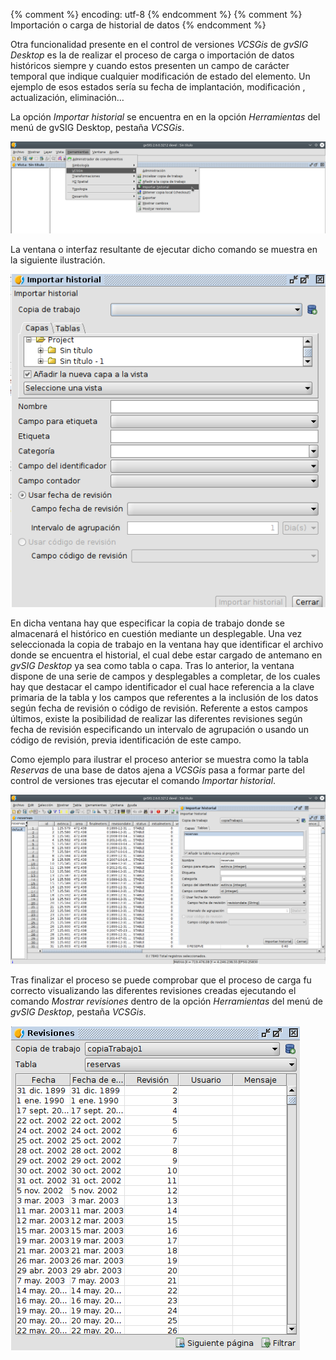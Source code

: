 {% comment %} encoding: utf-8 {% endcomment %}
{% comment %} Importación o carga de historial de datos {% endcomment %} 


Otra funcionalidad presente en el control de versiones *VCSGis* de *gvSIG Desktop* es la de realizar el proceso de carga o importación de datos históricos siempre y cuando estos presenten un campo de carácter temporal que indique cualquier modificación de estado del elemento. Un ejemplo de esos estados sería su fecha de implantación, modificación , actualización, eliminación…

La opción *Importar historial* se encuentra en en la opción *Herramientas* del menú de gvSIG Desktop, pestaña *VCSGis*.

![importarHistorial](importacion_de_historial_de_datos_files/42_importar_historial.png)

La ventana o interfaz resultante de ejecutar dicho comando se muestra en la siguiente ilustración.

![importarHistorialVentana](importacion_de_historial_de_datos_files/43_importar_historial_win.png)

En dicha ventana hay que especificar la copia de trabajo donde se almacenará el histórico en cuestión mediante un desplegable. Una vez seleccionada la copia de trabajo en la ventana hay que identificar el archivo donde se encuentra el historial, el cual debe estar cargado de antemano en *gvSIG Desktop* ya sea como tabla o capa. Tras lo anterior, la ventana dispone de una serie de campos y desplegables a completar, de los cuales hay que destacar el campo identificador el cual hace referencia a la clave primaria de la tabla y los campos que referentes a la inclusión de los datos  según fecha de revisión o código de revisión. Referente a estos campos últimos, existe la posibilidad de realizar las diferentes revisiones según fecha de revisión especificando un intervalo de agrupación o usando un código de revisión, previa identificación de este campo.

Como ejemplo para ilustrar el proceso anterior se muestra como la tabla *Reservas* de una base de datos ajena a *VCSGis* pasa a formar parte del control de versiones tras ejecutar el comando *Importar historial*.

![importarHistorialReservas](importacion_de_historial_de_datos_files/44_importar_historial_reservas.png)

Tras finalizar el proceso se puede comprobar que el proceso de carga fu correcto visualizando las diferentes revisiones creadas ejecutando el comando *Mostrar revisiones* dentro de la opción *Herramientas* del menú de *gvSIG Desktop*, pestaña *VCSGis*.

![importarHistorialReservasRevisiones](importacion_de_historial_de_datos_files/45_importar_historial_reservas_revisiones.png)
